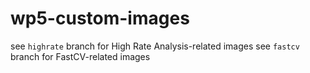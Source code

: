# wp5-custom-images

see  `highrate` branch for High Rate Analysis-related images
see  `fastcv` branch for FastCV-related images
